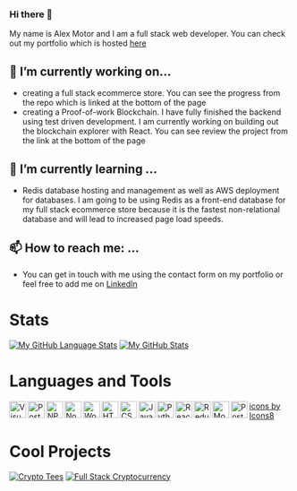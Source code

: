 ### Hi there 👋

My name is Alex Motor and I am a full stack web developer. You can check out my portfolio which is hosted [here](https://portfolio-86140.web.app/)

## 🔭 I’m currently working on...
- creating a full stack ecommerce store. You can see the progress from the repo which is linked at the bottom of the page
- creating a Proof-of-work Blockchain. I have fully finished the backend using test driven development. 
I am currently working on building 
out the blockchain explorer with React. You can see review the project from the link at the 
bottom of the page

## 🌱 I’m currently learning ...
- Redis database hosting and management as well as AWS deployment for databases. I am going to be using Redis as a front-end database for my full stack ecommerce store because it is the fastest non-relational database and will lead to increased page load speeds. 

 ## 📫 How to reach me: ...
 - You can get in touch with me using the contact form on my portfolio or feel free to 
 add me on [LinkedIn](https://www.linkedin.com/in/alex-motor-324b9792/)
 
 
# Stats
[![My GitHub Language Stats](https://github-readme-stats.vercel.app/api/top-langs/?username=amotor-AM&langs_count=5&theme=gotham&layout=compact)]()
[![My GitHub Stats](https://github-readme-stats.vercel.app/api/?username=amotor-AM&count_private=true&theme=gotham&showicons=true&hide=issues)]()

# Languages and Tools
<img align="left" alt="Visual Studio Code" width="30px" src="https://img.icons8.com/color/48/000000/visual-studio-code-2019.png" />
<img align="left" alt="Postman" width="30px" src="https://img.icons8.com/dusk/64/000000/postman-api.png" />
<img align="left" alt="NPM" width="30px" src="https://img.icons8.com/windows/32/000000/npm.png" color="red"/>
<img align="left" alt="Node" width="30px" src="https://img.icons8.com/windows/32/000000/node-js.png" color="#8CC84B"/>
<img img align="left" alt="Wordpress" width="30px" src="https://img.icons8.com/ios/50/000000/wordpress--v2.png" color="#2C99C7"/>
<img align="left" alt="HTML5" width="30px" src="https://img.icons8.com/color/48/000000/html-filetype--v2.png" />
<img align="left" alt="CSS 3" width="30px" src="https://img.icons8.com/ios/50/000000/css.png" color="#3695D0"/>
<img align="left" alt="JavaScript" width="30px" src="https://img.icons8.com/color/48/000000/javascript--v2.png" />
<img align="left" alt="Python" width="30px" src="https://img.icons8.com/ios/50/000000/python--v2.png" color="#FDD649"/>
<img align="left" alt="React" width="30px" src="https://img.icons8.com/ultraviolet/40/000000/react--v2.png" />
<img align="left" alt="Redux" width="30px" src="https://img.icons8.com/color/48/000000/redux.png" />
<img align="left" alt="MongoDB" width="30px" src="https://img.icons8.com/color/48/000000/mongodb.png" />
<img align="left" alt="Postgres" width="30px" src="https://img.icons8.com/color/48/000000/postgreesql.png" />
</n>
<a href="https://icons8.com">icons by Icons8</a>


# Cool Projects
[![Crypto Tees](https://github-readme-stats.vercel.app/api/pin/?username=amotor-AM&repo=crypto-tees)](https://github.com/amotor-AM/crypto-tees)
[![Full Stack Cryptocurrency](https://github-readme-stats.vercel.app/api/pin/?username=amotor-AM&repo=Full-Stack-Cryptocurrency)](https://github.com/amotor-AM/Full-Stack-Cryptocurrency)


<!--
**amotor-AM/amotor-AM** is a ✨ _special_ ✨ repository because its `README.md` (this file) appears on your GitHub profile.

Here are some ideas to get you started:

- 🔭 I’m currently working on ...
- 🌱 I’m currently learning ...
- 👯 I’m looking to collaborate on ...
- 🤔 I’m looking for help with ...
- 💬 Ask me about ...
- 📫 How to reach me: ...
- 😄 Pronouns: ...
- ⚡ Fun fact: ...
-->
